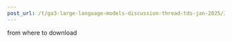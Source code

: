```yaml
---
post_url: /t/ga3-large-language-models-discussion-thread-tds-jan-2025/163247/72
---
```

from where to download